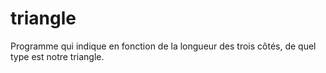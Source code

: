 # triangle
Programme qui indique en fonction de la longueur des trois côtés, de quel type est notre triangle.
